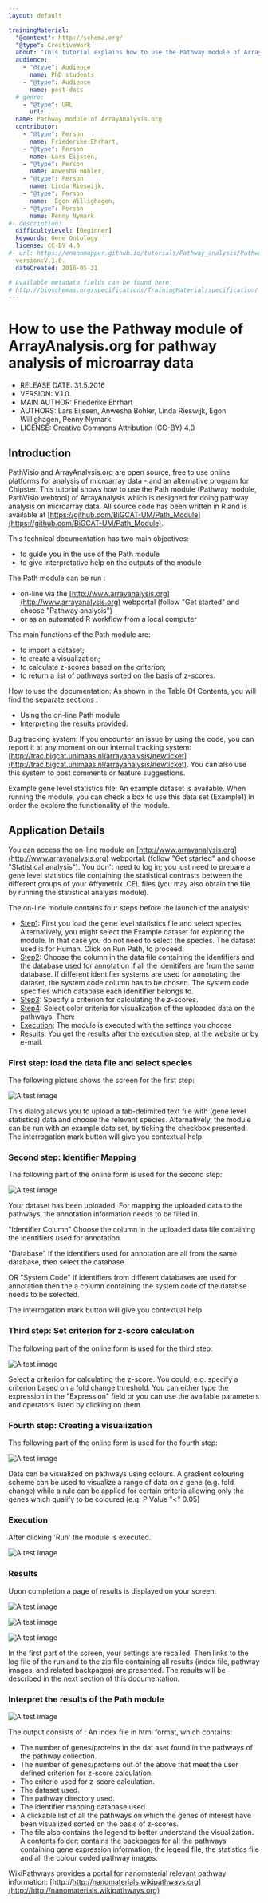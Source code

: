 ```yaml
---
layout: default

trainingMaterial:
  "@context": http://schema.org/
  "@type": CreativeWork
  about: "This tutorial explains how to use the Pathway module of ArrayAnalysis.org for pathway analysis of microarray data."
  audience:
    - "@type": Audience
      name: PhD students
    - "@type": Audience
      name: post-docs
  # genre:
    - "@type": URL
      url: ...
  name: Pathway module of ArrayAnalysis.org
  contributor:
    - "@type": Person
      name: Friederike Ehrhart, 
    - "@type": Person
      name: Lars Eijssen,
    - "@type": Person
      name: Anwesha Bohler, 
    - "@type": Person
      name: Linda Rieswijk,
    - "@type": Person
      name:  Egon Willighagen,
    - "@type": Person
      name: Penny Nymark
#- description: 
  difficultyLevel: [Beginner]
  keywords: Gene Ontology
  license: CC-BY 4.0
#- url: https://enanomapper.github.io/tutorials/Pathway_analysis/Pathway%20analysis.html
  version:V.1.0.
  dateCreated: 2016-05-31

# Available metadata fields can be found here:
# http://bioschemas.org/specifications/TrainingMaterial/specification/
---
```


# How to use the Pathway module of ArrayAnalysis.org for pathway analysis of microarray data

* RELEASE DATE: 31.5.2016
* VERSION: V.1.0.
* MAIN AUTHOR: Friederike Ehrhart                                                                       
* AUTHORS: Lars Eijssen, Anwesha Bohler, Linda Rieswijk, Egon Willighagen, Penny Nymark
* LICENSE: Creative Commons Attribution (CC-BY) 4.0

## Introduction
PathVisio and ArrayAnalysis.org are open source, free to use online platforms for analysis of microarray data - and an alternative program for Chipster. This tutorial shows how to use the Path module (Pathway module, PathVisio webtool) of ArrayAnalysis which is designed for doing pathway analysis on microarray data. All source code has been written in R and is available at [https://github.com/BiGCAT-UM/Path_Module](https://github.com/BiGCAT-UM/Path_Module).

This technical documentation has two main objectives:
* to guide you in the use of the Path module
* to give interpretative help on the outputs of the module

The Path module can be run :
* on-line via the [http://www.arrayanalysis.org](http://www.arrayanalysis.org) webportal (follow "Get started" and choose "Pathway analysis")
* or as an automated R workflow from a local computer

The main functions of the Path module are:
* to import a dataset;
* to create a visualization;
* to calculate z-scores based on the criterion;
* to return a list of pathways sorted on the basis of z-scores.

How to use the documentation: As shown in the Table Of Contents, you will find the separate sections :
* Using the on-line Path module
* Interpreting the results provided.

Bug tracking system: If you encounter an issue by using the code, you can report it at any moment on our internal tracking system: [http://trac.bigcat.unimaas.nl/arrayanalysis/newticket](http://trac.bigcat.unimaas.nl/arrayanalysis/newticket). You can also use this system to post comments or feature suggestions.

Example gene level statistics file: An example dataset is available. When running the module, you can check a box to use this data set (Example1) in order the explore the functionality of the module.

## Application Details
You can access the on-line module on [http://www.arrayanalysis.org](http://www.arrayanalysis.org) webportal: (follow "Get started" and choose "Statistical analysis"). You don't need to log in; you just need to prepare a gene level statistics file containing the statistical contrasts between the different groups of your Affymetrix .CEL files (you may also obtain the file by running the statistical analysis module).

The on-line module contains four steps before the launch of the analysis:
* [Step1](http://www.arrayanalysis.org/Path/doc_Path.php#step1): First you load the gene level statistics file and select species. Alternatively, you might select the Example dataset for exploring the module. In that case you do not need to select the species. The dataset used is for Human. Click on Run Path, to proceed.
* [Step2](http://www.arrayanalysis.org/Path/doc_Path.php#step2): Choose the column in the data file containing the identifiers and the database used for annotation if all the idenitifers are from the same database. If different identifier systems are used for annotating the dataset, the system code column has to be chosen. The system code specifies which database each idenitifier belongs to.
* [Step3](http://www.arrayanalysis.org/Path/doc_Path.php#step3): Specify a criterion for calculating the z-scores.
* [Step4](http://www.arrayanalysis.org/Path/doc_Path.php#step4): Select color criteria for visualization of the uploaded data on the pathways.
Then:
* [Execution](http://www.arrayanalysis.org/Path/doc_Path.php#exec): The module is executed with the settings you choose
* [Results](http://www.arrayanalysis.org/Path/doc_Path.php#res): You get the results after the execution step, at the website or by e-mail.

### First step: load the data file and select species

The following picture shows the screen for the first step:

![A test image](Picture1.png)

This dialog allows you to upload a tab-delimited text file with (gene level statistics) data and choose the relevant species. Alternatively, the module can be run with an example data set, by ticking the checkbox presented. The interrogation mark button will give you contextual help.

### Second step: Identifier Mapping
	
The following part of the online form is used for the second step:

![A test image](Picture2.png)

Your dataset has been uploaded. For mapping the uploaded data to the pathways, the annotation information needs to be filled in.

"Identifier Column" Choose the column in the uploaded data file containing the identifiers used for annotation.

"Database" If the identifiers used for annotation are all from the same database, then select the database.

OR "System Code" If identifiers from different databases are used for annotation then the a column containing the system code of the databse needs to be selected.

The interrogation mark button will give you contextual help.

### Third step: Set criterion for z-score calculation
	
The following part of the online form is used for the third step:

![A test image](Picture3.png)

Select a criterion for calculating the z-score. You could, e.g. specify a criterion based on a fold change threshold. You can either type the expression in the "Expression" field or you can use the available parameters and operators listed by clicking on them.

### Fourth step: Creating a visualization
	
The following part of the online form is used for the fourth step:

![A test image](Picture4.png)

Data can be visualized on pathways using colours. A gradient colouring scheme can be used to visualize a range of data on a gene (e.g. fold change) while a rule can be applied for certain criteria allowing only the genes which qualify to be coloured (e.g. P Value "<" 0.05)

### Execution
After clicking 'Run' the module is executed.

![A test image](Picture5.png)

### Results
Upon completion a page of results is displayed on your screen.

![A test image](Picture6.png)

![A test image](Picture7.png)

![A test image](Picture8.png)

In the first part of the screen, your settings are recalled. Then links to the log file of the run and to the zip file containing all results (index file, pathway images, and related backpages) are presented. The results will be described in the next section of this documentation.

### Interpret the results of the Path module

![A test image](Picture9.png)

The output consists of :
An index file in html format, which contains: 		
* The number of genes/proteins in the dat aset found in the pathways of the pathway collection.
* The number of genes/proteins out of the above that meet the user defined criterion for z-score calculation.
* The criterio used for z-score calculation.
* The dataset used.
* The pathway directory used.
* The identifier mapping database used.
* A clickable list of all the pathways on which the genes of interest have been visualized sorted on the basis of z-scores.
* The file also contains the legend to better understand the visualization.
A contents folder: contains the backpages for all the pathways containing gene expression information, the legend file, the statistics file and all the colour coded pathway images.

WikiPathways provides a portal for nanomaterial relevant pathway information:
[http://http://nanomaterials.wikipathways.org](http://http://nanomaterials.wikipathways.org)  






